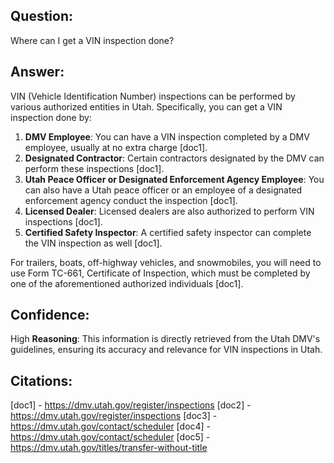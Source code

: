 ## Question:
Where can I get a VIN inspection done?
## Answer:
VIN (Vehicle Identification Number) inspections can be performed by various authorized entities in Utah. Specifically, you can get a VIN inspection done by:

1. **DMV Employee**: You can have a VIN inspection completed by a DMV employee, usually at no extra charge [doc1].
2. **Designated Contractor**: Certain contractors designated by the DMV can perform these inspections [doc1].
3. **Utah Peace Officer or Designated Enforcement Agency Employee**: You can also have a Utah peace officer or an employee of a designated enforcement agency conduct the inspection [doc1].
4. **Licensed Dealer**: Licensed dealers are also authorized to perform VIN inspections [doc1].
5. **Certified Safety Inspector**: A certified safety inspector can complete the VIN inspection as well [doc1].

For trailers, boats, off-highway vehicles, and snowmobiles, you will need to use Form TC-661, Certificate of Inspection, which must be completed by one of the aforementioned authorized individuals [doc1].

## Confidence:
High
**Reasoning**: This information is directly retrieved from the Utah DMV's guidelines, ensuring its accuracy and relevance for VIN inspections in Utah.

## Citations:
[doc1] - https://dmv.utah.gov/register/inspections
[doc2] - https://dmv.utah.gov/register/inspections
[doc3] - https://dmv.utah.gov/contact/scheduler
[doc4] - https://dmv.utah.gov/contact/scheduler
[doc5] - https://dmv.utah.gov/titles/transfer-without-title
